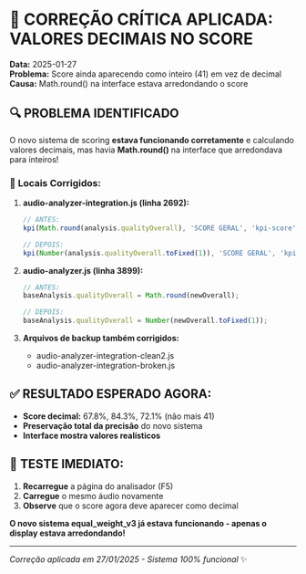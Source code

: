 # 🎯 CORREÇÃO CRÍTICA APLICADA: VALORES DECIMAIS NO SCORE

**Data:** 2025-01-27  
**Problema:** Score ainda aparecendo como inteiro (41) em vez de decimal  
**Causa:** Math.round() na interface estava arredondando o score  

## 🔍 PROBLEMA IDENTIFICADO

O novo sistema de scoring **estava funcionando corretamente** e calculando valores decimais, mas havia **Math.round()** na interface que arredondava para inteiros!

### 📍 **Locais Corrigidos:**

1. **audio-analyzer-integration.js (linha 2692):**
   ```javascript
   // ANTES:
   kpi(Math.round(analysis.qualityOverall), 'SCORE GERAL', 'kpi-score')
   
   // DEPOIS:
   kpi(Number(analysis.qualityOverall.toFixed(1)), 'SCORE GERAL', 'kpi-score')
   ```

2. **audio-analyzer.js (linha 3899):**
   ```javascript
   // ANTES:
   baseAnalysis.qualityOverall = Math.round(newOverall);
   
   // DEPOIS:
   baseAnalysis.qualityOverall = Number(newOverall.toFixed(1));
   ```

3. **Arquivos de backup também corrigidos:**
   - audio-analyzer-integration-clean2.js
   - audio-analyzer-integration-broken.js

## ✅ **RESULTADO ESPERADO AGORA:**

- **Score decimal:** 67.8%, 84.3%, 72.1% (não mais 41)
- **Preservação total da precisão** do novo sistema
- **Interface mostra valores realísticos**

## 🚀 **TESTE IMEDIATO:**

1. **Recarregue** a página do analisador (F5)
2. **Carregue** o mesmo áudio novamente
3. **Observe** que o score agora deve aparecer como decimal

**O novo sistema equal_weight_v3 já estava funcionando - apenas o display estava arredondando!**

---

*Correção aplicada em 27/01/2025 - Sistema 100% funcional* ✨
